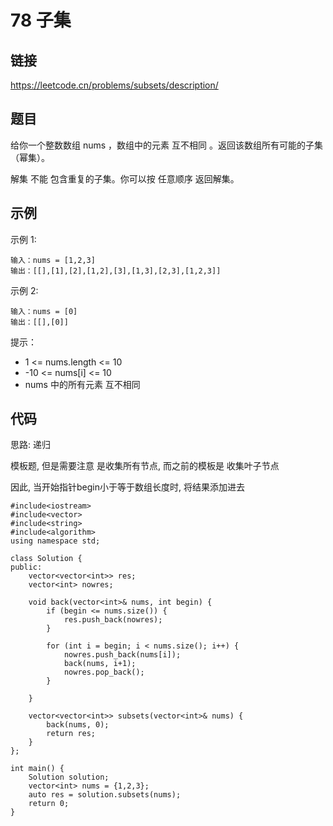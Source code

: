 # 78 子集
## 链接
https://leetcode.cn/problems/subsets/description/

## 题目 
给你一个整数数组 nums ，数组中的元素 互不相同 。返回该数组所有可能的子集（幂集）。

解集 不能 包含重复的子集。你可以按 任意顺序 返回解集。

## 示例
示例 1:
```
输入：nums = [1,2,3]
输出：[[],[1],[2],[1,2],[3],[1,3],[2,3],[1,2,3]]
```
示例 2:
```
输入：nums = [0]
输出：[[],[0]]
```

提示：

- 1 <= nums.length <= 10
- -10 <= nums[i] <= 10
- nums 中的所有元素 互不相同 

## 代码
思路: 递归

模板题, 但是需要注意 是收集所有节点, 而之前的模板是 收集叶子节点

因此, 当开始指针begin小于等于数组长度时, 将结果添加进去

```
#include<iostream>
#include<vector>
#include<string>
#include<algorithm>
using namespace std;

class Solution {
public:
    vector<vector<int>> res;
    vector<int> nowres;
    
    void back(vector<int>& nums, int begin) {
        if (begin <= nums.size()) {
            res.push_back(nowres);
        }
        
        for (int i = begin; i < nums.size(); i++) {
            nowres.push_back(nums[i]);
            back(nums, i+1);
            nowres.pop_back();
        }
    
    }
    
    vector<vector<int>> subsets(vector<int>& nums) {
        back(nums, 0);
        return res;
    }
};

int main() {
    Solution solution;
    vector<int> nums = {1,2,3};
    auto res = solution.subsets(nums);
    return 0;
}
```
